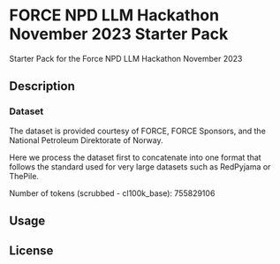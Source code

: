 # FORCE NPD LLM Hackathon November 2023 Starter Pack
Starter Pack for the Force NPD LLM Hackathon November 2023

## Description

### Dataset

The dataset is provided courtesy of FORCE, FORCE Sponsors, and the National Petroleum Direktorate of Norway. 

Here we process the dataset first to concatenate into one format that follows the standard used for very large datasets such as RedPyjama or ThePile.

Number of tokens (scrubbed - cl100k_base): 755829106

## Usage

## License

